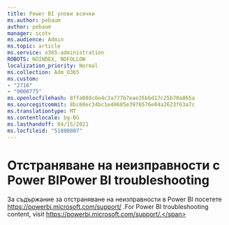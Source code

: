 ```yaml
---
title: Power BI улови всички
ms.author: pebaum
author: pebaum
manager: scotv
ms.audience: Admin
ms.topic: article
ms.service: o365-administration
ROBOTS: NOINDEX, NOFOLLOW
localization_priority: Normal
ms.collection: Adm_O365
ms.custom:
- "2716"
- "9000775"
ms.openlocfilehash: 8ffa088c6e4c3a777b7eae35bbd17c25b70a865a
ms.sourcegitcommit: 8bc60ec34bc1e40685e3976576e04a2623f63a7c
ms.translationtype: MT
ms.contentlocale: bg-BG
ms.lasthandoff: 04/15/2021
ms.locfileid: "51800887"
---
```

# <a name="power-bi-troubleshooting"></a><span data-ttu-id="9e8cf-102">Отстраняване на неизправности с Power BI</span><span class="sxs-lookup"><span data-stu-id="9e8cf-102">Power BI troubleshooting</span></span>

<span data-ttu-id="9e8cf-103">За съдържание за отстраняване на неизправности в Power BI посетете https://powerbi.microsoft.com/support/ .</span><span class="sxs-lookup"><span data-stu-id="9e8cf-103">For Power BI troubleshooting content, visit https://powerbi.microsoft.com/support/.</span></span>